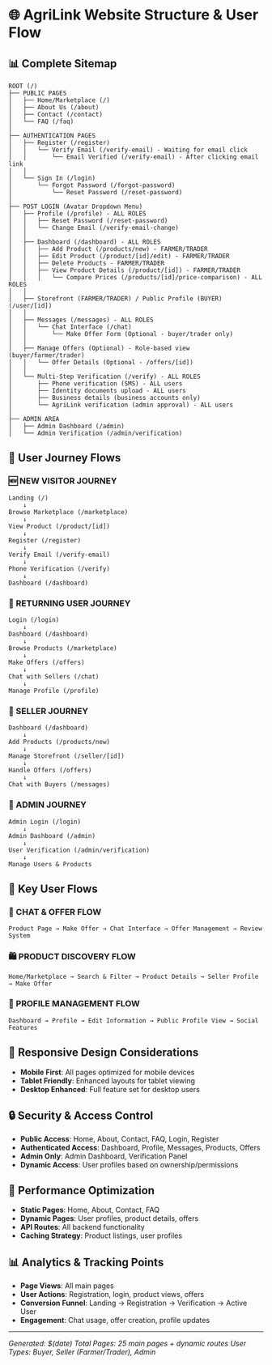 # 🌐 AgriLink Website Structure & User Flow

## 📊 Complete Sitemap

```
ROOT (/)
├── PUBLIC PAGES
│   ├── Home/Marketplace (/)
│   ├── About Us (/about)
│   ├── Contact (/contact)
│   └── FAQ (/faq)
│
├── AUTHENTICATION PAGES
│   ├── Register (/register)
│   │   └── Verify Email (/verify-email) - Waiting for email click
│   │       └── Email Verified (/verify-email) - After clicking email link
│   │
│   └── Sign In (/login)
│       └── Forgot Password (/forgot-password)
│           └── Reset Password (/reset-password)
│
├── POST LOGIN (Avatar Dropdown Menu)
│   ├── Profile (/profile) - ALL ROLES
│   │   ├── Reset Password (/reset-password)
│   │   └── Change Email (/verify-email-change)
│   │
│   ├── Dashboard (/dashboard) - ALL ROLES
│   │   ├── Add Product (/products/new) - FARMER/TRADER
│   │   ├── Edit Product (/product/[id]/edit) - FARMER/TRADER
│   │   ├── Delete Products - FARMER/TRADER
│   │   ├── View Product Details (/product/[id]) - FARMER/TRADER
│   │   │   └── Compare Prices (/products/[id]/price-comparison) - ALL ROLES
│   │
│   ├── Storefront (FARMER/TRADER) / Public Profile (BUYER) (/user/[id])
│   │
│   ├── Messages (/messages) - ALL ROLES
│   │   └── Chat Interface (/chat)
│   │       └── Make Offer Form (Optional - buyer/trader only)
│   │
│   ├── Manage Offers (Optional) - Role-based view (buyer/farmer/trader)
│   │   └── Offer Details (Optional - /offers/[id])
│   │
│   └── Multi-Step Verification (/verify) - ALL ROLES
│       ├── Phone verification (SMS) - ALL users
│       ├── Identity documents upload - ALL users
│       ├── Business details (business accounts only)
│       └── AgriLink verification (admin approval) - ALL users
│
├── ADMIN AREA
│   ├── Admin Dashboard (/admin)
│   └── Admin Verification (/admin/verification)
```

## 🔄 User Journey Flows

### 🆕 NEW VISITOR JOURNEY
```
Landing (/) 
    ↓
Browse Marketplace (/marketplace)
    ↓
View Product (/product/[id])
    ↓
Register (/register)
    ↓
Verify Email (/verify-email)
    ↓
Phone Verification (/verify)
    ↓
Dashboard (/dashboard)
```

### 🔄 RETURNING USER JOURNEY
```
Login (/login)
    ↓
Dashboard (/dashboard)
    ↓
Browse Products (/marketplace)
    ↓
Make Offers (/offers)
    ↓
Chat with Sellers (/chat)
    ↓
Manage Profile (/profile)
```

### 🏪 SELLER JOURNEY
```
Dashboard (/dashboard)
    ↓
Add Products (/products/new)
    ↓
Manage Storefront (/seller/[id])
    ↓
Handle Offers (/offers)
    ↓
Chat with Buyers (/messages)
```

### 👑 ADMIN JOURNEY
```
Admin Login (/login)
    ↓
Admin Dashboard (/admin)
    ↓
User Verification (/admin/verification)
    ↓
Manage Users & Products
```

## 🎯 Key User Flows

### 💬 CHAT & OFFER FLOW
```
Product Page → Make Offer → Chat Interface → Offer Management → Review System
```

### 🛍️ PRODUCT DISCOVERY FLOW
```
Home/Marketplace → Search & Filter → Product Details → Seller Profile → Make Offer
```

### 👤 PROFILE MANAGEMENT FLOW
```
Dashboard → Profile → Edit Information → Public Profile View → Social Features
```

## 📱 Responsive Design Considerations

- **Mobile First**: All pages optimized for mobile devices
- **Tablet Friendly**: Enhanced layouts for tablet viewing
- **Desktop Enhanced**: Full feature set for desktop users

## 🔒 Security & Access Control

- **Public Access**: Home, About, Contact, FAQ, Login, Register
- **Authenticated Access**: Dashboard, Profile, Messages, Products, Offers
- **Admin Only**: Admin Dashboard, Verification Panel
- **Dynamic Access**: User profiles based on ownership/permissions

## 🚀 Performance Optimization

- **Static Pages**: Home, About, Contact, FAQ
- **Dynamic Pages**: User profiles, product details, offers
- **API Routes**: All backend functionality
- **Caching Strategy**: Product listings, user profiles

## 📊 Analytics & Tracking Points

- **Page Views**: All main pages
- **User Actions**: Registration, login, product views, offers
- **Conversion Funnel**: Landing → Registration → Verification → Active User
- **Engagement**: Chat usage, offer creation, profile updates

---

*Generated: $(date)*
*Total Pages: 25 main pages + dynamic routes*
*User Types: Buyer, Seller (Farmer/Trader), Admin*
